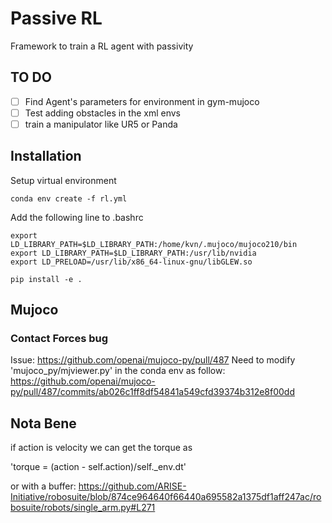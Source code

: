 # Passive RL #
Framework to train a RL agent with passivity 

## TO DO 

- [ ] Find Agent's parameters for environment in gym-mujoco
- [ ] Test adding obstacles in the xml envs
- [ ] train a manipulator like UR5 or Panda  

## Installation ##

Setup virtual environment

```
conda env create -f rl.yml
```


Add the following line to .bashrc

```
export LD_LIBRARY_PATH=$LD_LIBRARY_PATH:/home/kvn/.mujoco/mujoco210/bin
export LD_LIBRARY_PATH=$LD_LIBRARY_PATH:/usr/lib/nvidia
export LD_PRELOAD=/usr/lib/x86_64-linux-gnu/libGLEW.so
```


```
pip install -e .
```


## Mujoco ##

### Contact Forces bug
Issue: https://github.com/openai/mujoco-py/pull/487
Need to modify 'mujoco_py/mjviewer.py' in the conda env as follow:
https://github.com/openai/mujoco-py/pull/487/commits/ab026c1ff8df54841a549cfd39374b312e8f00dd

## Nota Bene
 
if action is velocity we can get the torque as

'torque = (action - self.action)/self._env.dt'

or with a buffer: https://github.com/ARISE-Initiative/robosuite/blob/874ce964640f66440a695582a1375df1aff247ac/robosuite/robots/single_arm.py#L271
